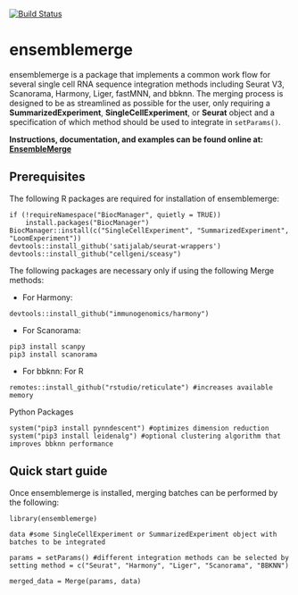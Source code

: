 [![Build Status](https://travis-ci.com/erikjskie/ensemblemerge.svg?token=TzArZ5EDidamcqdAtCie&branch=main)](https://travis-ci.com/github/erikjskie/ensemblemerge)
# ensemblemerge
ensemblemerge is a package that implements a common work flow for several single cell RNA sequence integration methods including Seurat V3, Scanorama, Harmony, Liger, fastMNN, and bbknn. The merging process is designed to be as streamlined as possible for the user, only requiring a **SummarizedExperiment**, **SingleCellExperiment**, or **Seurat** object and a specification of which method should be used to integrate in `setParams()`.

**Instructions, documentation, and examples can be found online at: [EnsembleMerge](https://erikjskie.github.io/packages/ensemblemerge/)**

## Prerequisites
The following R packages are required for installation of ensemblemerge:

```{R}
if (!requireNamespace("BiocManager", quietly = TRUE))
    install.packages("BiocManager")
BiocManager::install(c("SingleCellExperiment", "SummarizedExperiment", "LoomExperiment"))
devtools::install_github('satijalab/seurat-wrappers')
devtools::install_github("cellgeni/sceasy")
```

The following packages are necessary only if using the following Merge methods:
  * For Harmony:
  ```{R}
  devtools::install_github("immunogenomics/harmony")
  ```
  * For Scanorama:
  ```{Python}
  pip3 install scanpy
  pip3 install scanorama
  ```
  * For bbknn:
  For R
  ```{R}
  remotes::install_github("rstudio/reticulate") #increases available memory
  ```
  Python Packages
  ```{Python}
  system("pip3 install pynndescent") #optimizes dimension reduction
  system("pip3 install leidenalg") #optional clustering algorithm that improves bbknn performance
  ```
## Quick start guide

Once ensemblemerge is installed, merging batches can be performed by the following:

```{R}
library(ensemblemerge)

data #some SingleCellExperiment or SummarizedExperiment object with batches to be integrated

params = setParams() #different integration methods can be selected by setting method = c("Seurat", "Harmony", "Liger", "Scanorama", "BBKNN")

merged_data = Merge(params, data)
```
